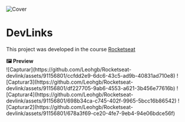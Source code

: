 ![Cover](https://github.com/Leohgb/Rocketseat-devlink/assets/91156801/56837031-d375-4a9d-b614-f0bd05dd2e6a)
<h1>DevLinks</h1>
<p>This project was developed in the course <a href="https://rocketseat.com.br" rel="nofollow">Rocketseat</a></p>
<strong>🖼 Preview</strong><br>
![Capturar](https://github.com/Leohgb/Rocketseat-devlink/assets/91156801/ccfdd2e9-6dc6-43c5-ad9b-40831ad710e8)
![Capturar3](https://github.com/Leohgb/Rocketseat-devlink/assets/91156801/df227705-9ab6-4553-a621-3b456e77616b)
![Capturar4](https://github.com/Leohgb/Rocketseat-devlink/assets/91156801/698b34ca-c745-402f-9965-5bcc16b86542)
![Capturar2](https://github.com/Leohgb/Rocketseat-devlink/assets/91156801/678a3f69-ce20-4fe7-9eb4-94e06bdce56f)
